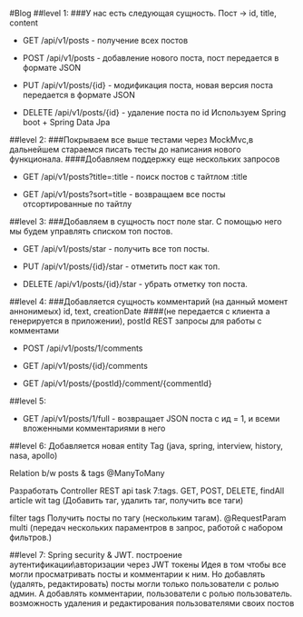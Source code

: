 #Blog
##level 1:
###У нас есть следующая сущность. Пост -> id, title, content
+ GET /api/v1/posts - получение всех постов

+ POST /api/v1/posts - добавление нового поста, пост передается в формате JSON

+ PUT /api/v1/posts/{id} - модификация поста, новая версия поста передается в формате JSON

+ DELETE /api/v1/posts/{id} - удаление поста по id Используем Spring boot + Spring Data Jpa

##level 2:
###Покрываем все выше тестами через MockMvc,в дальнейшем стараемся писать тесты до написания нового функционала.
####Добавляем поддержку еще нескольких запросов

+ GET /api/v1/posts?title=:title - поиск постов с тайтлом :title

+ GET /api/v1/posts?sort=title - возвращаем все посты отсортированные по тайтлу

##level 3: 
###Добавляем в сущность пост поле star. С помощью него мы будем управлять списком топ постов.

+ GET /api/v1/posts/star - получить все топ посты.

+ PUT /api/v1/posts/{id}/star - отметить пост как топ.

+ DELETE /api/v1/posts/{id}/star - убрать отметку топ поста.

##level 4:
###Добавляется сущность комментарий (на данный момент аннонимеых) id, text, creationDate
####(не передается с клиента а генерируется в приложении), postId REST запросы для работы с комментами

+ POST /api/v1/posts/1/comments

+ GET /api/v1/posts/{id}/comments

+ GET /api/v1/posts/{postId}/comment/{commentId}

##level 5:
+ GET /api/v1/posts/1/full - возвращает JSON поста с ид = 1, и всеми вложенными комментариями в него

##level 6:
Добавляется новая entity Tag (java, spring, interview, history, nasa, apollo)

Relation b/w posts & tags @ManyToMany

Разработать Controller  REST api task 7:tags.
GET, POST, DELETE, findAll article wit tag (Добавить таг, удалить таг, получить все таги)

filter tags Получить посты по тагу (нескольким тагам).
@RequestParam multi (передач нескольких параментров в запрос, работой с набором фильтров.)

##level 7:
Spring security & JWT.
построение аутентификации\авторизации через JWT токены
Идея в том чтобы все могли просматривать посты и комментарии к ним.
Но добавлять (удалять, редактировать) посты могли только пользователи с ролью админ.
А добавлять комментарии, пользователи с ролью пользователь.
возможность удаления и редактирования пользователями своих постов